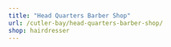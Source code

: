 ```yaml
---
title: "Head Quarters Barber Shop"
url: /cutler-bay/head-quarters-barber-shop/
shop: hairdresser
---
```

